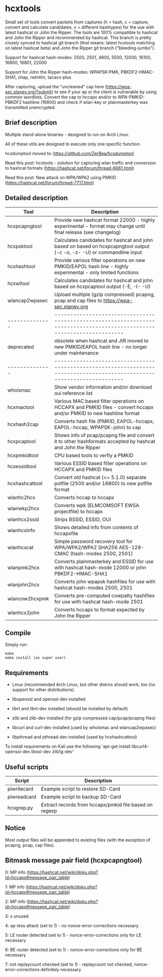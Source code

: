hcxtools
==============

Small set of tools convert packets from captures (h = hash, c = capture, convert and
calculate candidates, x = different hashtypes) for the use with latest hashcat
or John the Ripper. The tools are 100% compatible to hashcat and John the Ripper
and recommended by hashcat. This branch is pretty closely synced to hashcat git branch
(that means: latest hcxtools matching on latest hashcat beta) and John the Ripper
git branch ("bleeding-jumbo").

Support for hashcat hash-modes: 2500, 2501, 4800, 5500, 12000, 16100, 16800, 16801, 22000
 
Support for John the Ripper hash-modes: WPAPSK-PMK, PBKDF2-HMAC-SHA1, chap, netntlm, tacacs-plus

After capturing, upload the "uncleaned" cap here (https://wpa-sec.stanev.org/?submit)
to see if your ap or the client is vulnerable by using common wordlists.
Convert the cap to hccapx and/or to WPA-PMKID-PBKDF2 hashline (16800) and check if wlan-key
or plainmasterkey was transmitted unencrypted.


Brief description
--------------

Multiple stand-alone binaries - designed to run on  Arch Linux.

All of these utils are designed to execute only one specific function.

hcxdumptool moved to: https://github.com/ZerBea/hcxdumptool

Read this post: hcxtools - solution for capturing wlan traffic and conversion to hashcat formats (https://hashcat.net/forum/thread-6661.html)

Read this post: New attack on WPA/WPA2 using PMKID (https://hashcat.net/forum/thread-7717.html)




Detailed description
--------------

| Tool           | Description                                                                                                            |
| -------------- | ---------------------------------------------------------------------------------------------------------------------- |
| hcxpcapngtool  | Provide new hashcat format 22000 - highly experimental - format may change until final release (see changelog)         |
| hcxpsktool     | Calculates candidates for hashcat and john based on based on hcxpcapngtool output (-c -o, -z- -U) or commandline input |
| hcxhashtool    | Provide various filter operations on new PMKID/EAPOL hash line - highly experimental - only limited functions          |
| hcxwltool      | Calculates candidates for hashcat and john based on hcxpcaptool output (-E, -I- -U)                                    |
| wlancap2wpasec | Upload multiple (gzip compressed) pcapng, pcap and cap files to https://wpa-sec.stanev.org                             |
| -------------- | ---------------------------------------------------------------------------------------------------------------------- |
| deprecated     | obsolete when hashcat and JtR moved to new PMKID/EAPOL hash line - no longer under maintenance                         |
| -------------- | ---------------------------------------------------------------------------------------------------------------------- |
| whoismac       | Show vendor information and/or download oui reference list                                                             |
| hcxmactool     | Various MAC based filter operations on HCCAPX and PMKID files - convert hccapx and/or PMKID to new hashline format     |
| hcxhash2cap    | Converts hash file (PMKID, EAPOL-hccapx, EAPOL-hccap, WPAPSK-john) to cap                                              |
| hcxpcaptool    | Shows info of pcap/pcapng file and convert it to other hashformats accepted by hashcat and John the Ripper             |
| hcxpmkidtool   | CPU based tools to verfiy a PMKID                                                                                      |
| hcxessidtool   | Various ESSID based filter operations on HCCAPX and PMKID files                                                        |
| hcxhashcattool | Convert old hashcat (<= 5.1.0) separate potfile (2500 and/or 16800) to new potfile format                              |
| wlanhc2hcx     | Converts hccap to hccapx                                                                                               |
| wlanwkp2hcx    | Converts wpk (ELMCOMSOFT EWSA projectfile) to hccapx                                                                   |
| wlanhcx2ssid   | Strips BSSID, ESSID, OUI                                                                                               |
| wlanhcxinfo    | Shows detailed info from contents of hccapxfile                                                                        |
| wlanhcxcat     | Simple password recovery tool for WPA/WPA2/WPA2 SHA256 AES-128-CMAC (hash-modes 2500, 2501)                            |
| wlanpmk2hcx    | Converts plainmasterkey and ESSID for use with hashcat hash-mode 12000 or john PBKDF2-HMAC-SHA1                        |
| wlanjohn2hcx   | Converts john wpapsk hashfiles for use with hashcat hash-modes 2500, 2501                                              |
| wlancow2hcxpmk | Converts pre-computed cowpatty hashfiles for use with hashcat hash-mode 2501                                           |
| wlanhcx2john   | Converts hccapx to format expected by John the Ripper                                                                  |


Compile
--------------

Simply run:

```
make
make install (as super user)
```


Requirements
--------------

* Linux (recommended Arch Linux, but other distros should work, too (no support for other distributions).

* libopenssl and openssl-dev installed

* librt and librt-dev installed (should be installed by default)

* zlib and zlib-dev installed (for gzip compressed cap/pcap/pcapng files)

* libcurl and curl-dev installed (used by whoismac and wlancap2wpasec)

* libpthread and pthread-dev installed (used by hcxhashcattool)

To install requirements on Kali use the following 'apt-get install libcurl4-openssl-dev libssl-dev zlib1g-dev'


Useful scripts
--------------

| Script       | Description                                              |
| ------------ | -------------------------------------------------------- |
| piwritecard  | Example script to restore SD-Card                        |
| piwreadcard  | Example script to backup SD-Card                         |
| hcxgrep.py   | Extract records from hccapx/pmkid file based on regexp   |


Notice
--------------

Most output files will be appended to existing files (with the exception of pcapng, pcap, cap files).


Bitmask message pair field (hcxpcapngtool)
--------------

0: MP info (https://hashcat.net/wiki/doku.php?id=hccapx#message_pair_table)

1: MP info (https://hashcat.net/wiki/doku.php?id=hccapx#message_pair_table)

2: MP info (https://hashcat.net/wiki/doku.php?id=hccapx#message_pair_table)

3: x unused

4: ap-less attack (set to 1) - no nonce-error-corrections necessary

5: LE router detected (set to 1) - nonce-error-corrections only for LE necessary

6: BE router detected (set to 1) - nonce-error-corrections only for BE necessary

7: not replaycount checked (set to 1) - replaycount not checked, nonce-error-corrections definitely necessary

